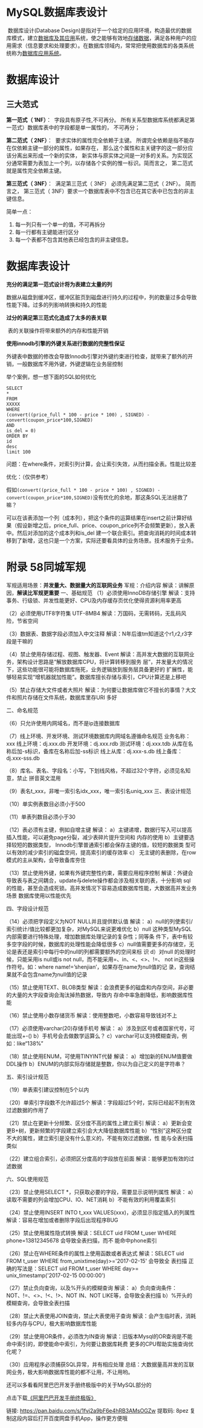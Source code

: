 # MySQL数据库表设计

​	数据库设计(Database Design)是指对于一个给定的应用环境，构造最优的数据库模式，建立[数据库及其应用](https://baike.baidu.com/item/%E6%95%B0%E6%8D%AE%E5%BA%93%E5%8F%8A%E5%85%B6%E5%BA%94%E7%94%A8/2054396)系统，使之能够有效地[存储数据](https://baike.baidu.com/item/%E5%AD%98%E5%82%A8%E6%95%B0%E6%8D%AE/14717603)，满足各种用户的应用需求（信息要求和处理要求）。在数据库领域内，常常把使用数据库的各类系统统称为[数据库应用系统](https://baike.baidu.com/item/%E6%95%B0%E6%8D%AE%E5%BA%93%E5%BA%94%E7%94%A8%E7%B3%BB%E7%BB%9F/10440620)。

# 数据库设计

## 三大范式

**第一范式（ 1NF）**：
​	字段具有原子性,不可再分。 所有关系型数据库系统都满足第一范式）数据库表中的字段都是单一属性的， 不可再分；

**第二范式（ 2NF）**：
​	要求实体的属性完全依赖于主键。 所谓完全依赖是指不能存在仅依赖主键一部分的属性，如果存在， 那么这个属性和主关键字的这一部分应该分离出来形成一个新的实体， 新实体与原实体之间是一对多的关系。为实现区分通常需要为表加上一个列，以存储各个实例的惟一标识。简而言之， 第二范式就是属性完全依赖主键。

**第三范式（ 3NF）**：
​	满足第三范式（ 3NF） 必须先满足第二范式（ 2NF）。 简而言之， 第三范式（ 3NF）要求一个数据库表中不包含已在其它表中已包含的非主键信息。

简单一点：

1. 每一列只有一个单一的值，不可再拆分
2. 每一行都有主键能进行区分
3. 每一个表都不包含其他表已经包含的非主键信息。

# 数据库表设计

**充分的满足第一范式设计将为表建立太量的列**

​	数据从磁盘到缓冲区，缓冲区脏页到磁盘进行持久的过程中，列的数量过多会导致性能下降。过多的列影响转换和持久的性能

**过分的满足第三范式化造成了太多的表关联**

​	表的关联操作将带来额外的内存和性能开销

**使用innodb引擎的外键关系进行数据的完整性保证**

​	外键表中数据的修改会导致Innodb引擎对外键约束进行检查，就带来了额外的开销，一般数据库不用外键，外键逻辑在业务层控制



举个案例，想一想下面的SQL如何优化

```mysql
SELECT
*
FROM
XXXXX
WHERE
(convert((price_full * 100 - price * 100) , SIGNED) - convert(coupon_price*100,SIGNED)
AND
is_del = 0)
ORDER BY
id
desc
limit 100
```

问题：在where条件，对索引列计算，会让索引失效，从而扫描全表。性能比较差

优化：（仅供参考）

​	假如`(convert((price_full * 100 - price * 100) , SIGNED) - convert(coupon_price*100,SIGNED)`没有优化的余地，那这条SQL无法拯救了嘛？

​	可以在该表添加一个列（成本列），把这个条件的运算结果在insert之前计算好结果（假设新增之后，price_full、price、coupon_price列不会频繁更新），放入表中。然后对添加的这个成本列和is_del 建一个联合索引。把查询消耗的时间成本转移到了新增，这也只是一个方案，实际还要看具体的业务场景。技术服务于业务。

# 附录 58同城军规

军规适用场景：**并发量大、数据量大的互联网业务**
军规：介绍内容
解读：讲解原因，**解读比军规更重要**
一、基础规范
（1）必须使用InnoDB存储引擎
解读：支持事务、行级锁、并发性能更好、CPU及内存缓存页优化使得资源利用率更高

（2）必须使用UTF8字符集 UTF-8MB4
解读：万国码，无需转码，无乱码风险，节省空间

（3）数据表、数据字段必须加入中文注释
解读：N年后谁tm知道这个r1,r2,r3字段是干嘛的

（4）禁止使用存储过程、视图、触发器、Event
解读：高并发大数据的互联网业务，架构设计思路是“解放数据库CPU，将计算转移到服务
层”，并发量大的情况下，这些功能很可能将数据库拖死，业务逻辑放到服务层具备更好的
扩展性，能够轻易实现“增机器就加性能”。数据库擅长存储与索引，CPU计算还是上移吧

（5）禁止存储大文件或者大照片
解读：为何要让数据库做它不擅长的事情？大文件和照片存储在文件系统，数据库里存URI
多好

二、命名规范

（6）只允许使用内网域名，而不是ip连接数据库

（7）线上环境、开发环境、测试环境数据库内网域名遵循命名规范
业务名称：xxx
线上环境：dj.xxx.db
开发环境：dj.xxx.rdb
测试环境：dj.xxx.tdb
从库在名称后加-s标识，备库在名称后加-ss标识
线上从库：dj.xxx-s.db
线上备库：dj.xxx-sss.db

（8）库名、表名、字段名：小写，下划线风格，不超过32个字符，必须见名知意，禁止
拼音英文混用

（9）表名t_xxx，非唯一索引名idx_xxx，唯一索引名uniq_xxx
三、表设计规范

（10）单实例表数目必须小于500

（11）单表列数目必须小于30

（12）表必须有主键，例如自增主键
解读：
a）主键递增，数据行写入可以提高插入性能，可以避免page分裂，减少表碎片提升空间和
内存的使用
b）主键要选择较短的数据类型， Innodb引擎普通索引都会保存主键的值，较短的数据类
型可以有效的减少索引的磁盘空间，提高索引的缓存效率
c） 无主键的表删除，在row模式的主从架构，会导致备库夯住

（13）禁止使用外键，如果有外键完整性约束，需要应用程序控制
解读：外键会导致表与表之间耦合，update与delete操作都会涉及相关联的表，十分影响
sql 的性能，甚至会造成死锁。高并发情况下容易造成数据库性能，大数据高并发业务场景
数据库使用以性能优先

四、字段设计规范

（14）必须把字段定义为NOT NULL并且提供默认值
解读：
a）null的列使索引/索引统计/值比较都更加复杂，对MySQL来说更难优化
b）null 这种类型MySQL内部需要进行特殊处理，增加数据库处理记录的复杂性；同等条
件下，表中有较多空字段的时候，数据库的处理性能会降低很多
c）null值需要更多的存储空，无论是表还是索引中每行中的null的列都需要额外的空间来标
识
d）对null 的处理时候，只能采用is null或is not null，而不能采用=、in、<、<>、!=、
not in这些操作符号。如：where name!=’shenjian’，如果存在name为null值的记
录，查询结果就不会包含name为null值的记录

（15）禁止使用TEXT、BLOB类型
解读：会浪费更多的磁盘和内存空间，非必要的大量的大字段查询会淘汰掉热数据，导致内
存命中率急剧降低，影响数据库性能

（16）禁止使用小数存储货币
解读：使用整数吧，小数容易导致钱对不上

（17）必须使用varchar(20)存储手机号
解读：
a）涉及到区号或者国家代号，可能出现+-()
b）手机号会去做数学运算么？
c）varchar可以支持模糊查询，例如：like“138%”

（18）禁止使用ENUM，可使用TINYINT代替
解读：
a）增加新的ENUM值要做DDL操作
b）ENUM的内部实际存储就是整数，你以为自己定义的是字符串？

五、索引设计规范

（19）单表索引建议控制在5个以内

（20）单索引字段数不允许超过5个
解读：字段超过5个时，实际已经起不到有效过滤数据的作用了

（21）禁止在更新十分频繁、区分度不高的属性上建立索引
解读：
a）更新会变更B+树，更新频繁的字段建立索引会大大降低数据库性能
b）“性别”这种区分度不大的属性，建立索引是没有什么意义的，不能有效过滤数据，性
能与全表扫描类似

（22）建立组合索引，必须把区分度高的字段放在前面
解读：能够更加有效的过滤数据

六、SQL使用规范

（23）禁止使用SELECT *，只获取必要的字段，需要显示说明列属性
解读：
a）读取不需要的列会增加CPU、IO、NET消耗
b）不能有效的利用覆盖索引

（24）禁止使用INSERT INTO t_xxx VALUES(xxx)，必须显示指定插入的列属性
解读：容易在增加或者删除字段后出现程序BUG

（25）禁止使用属性隐式转换
解读：SELECT uid FROM t_user WHERE phone=13812345678 会导致全表扫描，而不
能命中phone索引

（26）禁止在WHERE条件的属性上使用函数或者表达式
解读：SELECT uid FROM t_user WHERE from_unixtime(day)>='2017-02-15' 会导致全
表扫描
正确的写法是：SELECT uid FROM t_user WHERE day>= unix_timestamp('2017-02-15
00:00:00')

（27）禁止负向查询，以及%开头的模糊查询
解读：
a）负向查询条件：NOT、!=、<>、!<、!>、NOT IN、NOT LIKE等，会导致全表扫描
b）%开头的模糊查询，会导致全表扫描

（28）禁止大表使用JOIN查询，禁止大表使用子查询
解读：会产生临时表，消耗较多内存与CPU，极大影响数据库性能

（29）禁止使用OR条件，必须改为IN查询
解读：旧版本Mysql的OR查询是不能命中索引的，即使能命中索引，为何要让数据库耗费
更多的CPU帮助实施查询优化呢？

（30）应用程序必须捕获SQL异常，并有相应处理
总结：大数据量高并发的互联网业务，极大影响数据库性能的都不让用，不让用哟。







还可以多看看阿里巴巴开发手册终极版中的关于MySQL部分的

点击下载[《阿里巴巴开发手册终极版》](https://pan.baidu.com/s/1fvj2a9bF6e4hRB3AMsOGZw)

链接: https://pan.baidu.com/s/1fvj2a9bF6e4hRB3AMsOGZw 提取码: 8pez 复制这段内容后打开百度网盘手机App，操作更方便哦

